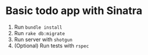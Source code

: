 # Basic todo app with Sinatra

1. Run `bundle install`
2. Run `rake db:migrate`
3. Run server with `shotgun`
4. (Optional) Run tests with `rspec`
